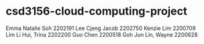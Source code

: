 # csd3156-cloud-computing-project

Emma Natalie Soh    2202191
Lee Cjeng Jacob     2202750
Kenzie Lim          2200709
Lim Li Hui, Trina   2202200
Guo Chen            2200518
Goh Jun Lin, Wayne  2200628

